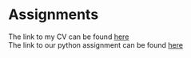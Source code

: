 # Assignments

The link to my CV can be found <a href="https://github.com/UtsavSaksena/Assignments/blob/master/CV.md">here</a> <BR>
The link to our python assignment can be found <a href="https://github.com/UtsavSaksena/Python/blob/master/Pythonassignment.md">here</a>

